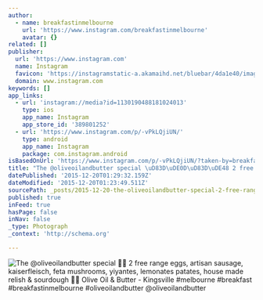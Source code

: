 ```yaml
---
author:
  - name: breakfastinmelbourne
    url: 'https://www.instagram.com/breakfastinmelbourne'
    avatar: {}
related: []
publisher:
  url: 'https://www.instagram.com'
  name: Instagram
  favicon: 'https://instagramstatic-a.akamaihd.net/bluebar/4da1e40/images/ico/favicon.ico'
  domain: www.instagram.com
keywords: []
app_links:
  - url: 'instagram://media?id=1130190488181024013'
    type: ios
    app_name: Instagram
    app_store_id: '389801252'
  - url: 'https://www.instagram.com/p/-vPkLQjiUN/'
    type: android
    app_name: Instagram
    package: com.instagram.android
isBasedOnUrl: 'https://www.instagram.com/p/-vPkLQjiUN/?taken-by=breakfastinmelbourne'
title: "The @oliveoilandbutter special \uD83D\uDE0D\uD83D\uDE48 2 free range eggs, artisan sausage, kaiserfleisch, feta mushrooms, yiyantes, lemonates patates, house made relish & sourdough \uD83C\uDF5E\uD83C\uDF73 Olive Oil & Butter - Kingsville #melbourne #breakfast #breakfastinmelbourne #oliveoilandbutter @oliveoilandbutter"
datePublished: '2015-12-20T01:29:32.159Z'
dateModified: '2015-12-20T01:23:49.511Z'
sourcePath: _posts/2015-12-20-the-oliveoilandbutter-special-2-free-range-eggs-artis.md
published: true
inFeed: true
hasPage: false
inNav: false
_type: Photograph
_context: 'http://schema.org'

---
```

![The &commat;oliveoilandbutter special  2 free range eggs&comma; artisan sausage&comma; kaiserfleisch&comma; feta mushrooms&comma; yiyantes&comma; lemonates patates&comma; house made relish & sourdough  Olive Oil & Butter - Kingsville &num;melbourne &num;breakfast &num;breakfastinmelbourne &num;oliveoilandbutter &commat;oliveoilandbutter](https://scontent.cdninstagram.com/hphotos-xfp1/t51.2885-15/s640x640/sh0.08/e35/12292737_455213264662135_1771383504_n.jpg)